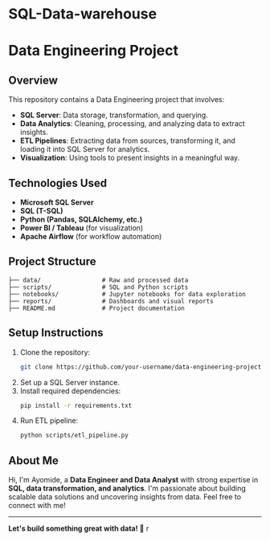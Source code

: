 # SQL-Data-warehouse
# Data Engineering Project

## Overview
This repository contains a Data Engineering project that involves:
- **SQL Server**: Data storage, transformation, and querying.
- **Data Analytics**: Cleaning, processing, and analyzing data to extract insights.
- **ETL Pipelines**: Extracting data from sources, transforming it, and loading it into SQL Server for analytics.
- **Visualization**: Using tools to present insights in a meaningful way.

## Technologies Used
- **Microsoft SQL Server**
- **SQL (T-SQL)**
- **Python (Pandas, SQLAlchemy, etc.)**
- **Power BI / Tableau** (for visualization)
- **Apache Airflow** (for workflow automation)

## Project Structure
```
├── data/                 # Raw and processed data
├── scripts/              # SQL and Python scripts
├── notebooks/            # Jupyter notebooks for data exploration
├── reports/              # Dashboards and visual reports
├── README.md             # Project documentation
```

## Setup Instructions
1. Clone the repository:
   ```bash
   git clone https://github.com/your-username/data-engineering-project.git
   ```
2. Set up a SQL Server instance.
3. Install required dependencies:
   ```bash
   pip install -r requirements.txt
   ```
4. Run ETL pipeline:
   ```bash
   python scripts/etl_pipeline.py
   ```

## About Me
Hi, I'm Ayomide, a **Data Engineer and Data Analyst** with strong expertise in **SQL, data transformation, and analytics**. I'm passionate about building scalable data solutions and uncovering insights from data. Feel free to connect with me!

---
**Let's build something great with data! 🚀**
r

